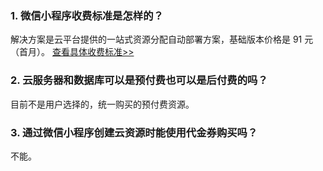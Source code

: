 ### 1. 微信小程序收费标准是怎样的？
解决方案是云平台提供的一站式资源分配自动部署方案，基础版本价格是 91 元（首月）。
[查看具体收费标准>>](http://tce.fsphere.cn/document/product/448/8232#.E8.AE.A1.E8.B4.B9.E8.A7.84.E5.88.99)

### 2. 云服务器和数据库可以是预付费也可以是后付费的吗？
目前不是用户选择的，统一购买的预付费资源。

### 3. 通过微信小程序创建云资源时能使用代金券购买吗？
不能。


